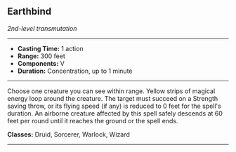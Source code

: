 ﻿## Earthbind
*2nd-level transmutation*
___
- **Casting Time:** 1 action
- **Range:** 300 feet
- **Components:** V
- **Duration:** Concentration, up to 1 minute

---
Choose one creature you can see within range. Yellow strips of magical energy loop around the creature. The target must succeed on a Strength saving throw, or its flying speed (if any) is reduced to 0 feet for the spell's duration. An airborne creature affected by this spell safely descends at 60 feet per round until it reaches the ground or the spell ends.

**Classes:** Druid, Sorcerer, Warlock, Wizard


---
